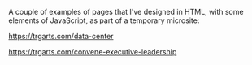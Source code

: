 A couple of examples of pages that I've designed in HTML, with some elements of JavaScript, as part of a temporary microsite: 

https://trgarts.com/data-center

https://trgarts.com/convene-executive-leadership
